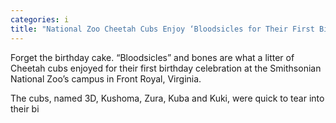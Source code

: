 ```yaml
---
categories: i
title: "National Zoo Cheetah Cubs Enjoy ‘Bloodsicles for Their First Birthday"
---
```


Forget the birthday cake. &#8220;Bloodsicles&#8221; and bones are what a litter of Cheetah cubs enjoyed for their first birthday celebration at the Smithsonian National Zoo&#8217;s campus in Front Royal, Virginia.



The cubs, named 3D, Kushoma, Zura, Kuba and Kuki, were quick to tear into their bi